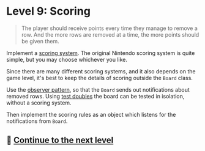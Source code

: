 # Level 9: Scoring

> The player should receive points every time they manage to remove a row. And the more rows are removed at a time, the
> more points should be given them.

Implement a [scoring system](https://tetris.fandom.com/wiki/Scoring). The original Nintendo scoring system is quite
simple, but you may choose whichever you like.

Since there are many different scoring systems, and it also depends on the game level, it's best to keep the details of
scoring outside the `Board` class.

Use the [observer pattern](https://refactoring.guru/design-patterns/observer), so that the `Board` sends out
notifications about removed rows.
Using [test doubles](https://tdd.mooc.fi/3-challenges#test-doubles) the board can be
tested in isolation, without a scoring system.

Then implement the scoring rules as an object which listens for the notifications from `Board`.

## 🚀 [Continue to the next level](level-10.md)
